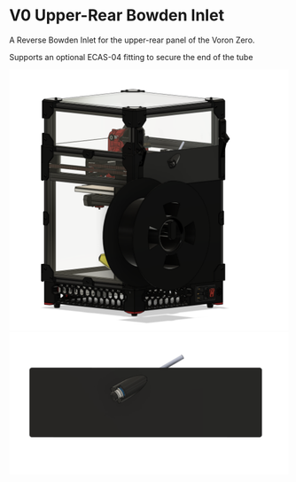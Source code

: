 # V0 Upper-Rear Bowden Inlet

A Reverse Bowden Inlet for the upper-rear panel of the Voron Zero.

Supports an optional ECAS-04 fitting to secure the end of the tube

![CAD](./Images/CAD.png)
![Close](./Images/closeup.png)


